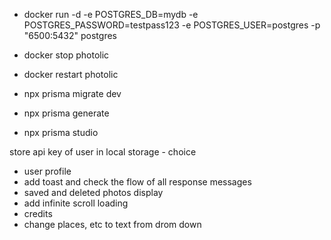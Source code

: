 - docker run -d -e POSTGRES_DB=mydb -e POSTGRES_PASSWORD=testpass123 -e POSTGRES_USER=postgres -p "6500:5432" postgres
- docker stop photolic
- docker restart photolic

- npx prisma migrate dev 
- npx prisma generate
- npx prisma studio

store api key of user in local storage - choice

- user profile
- add toast and check the flow of all response messages
- saved and deleted photos display
- add infinite scroll loading
- credits
- change places, etc to text from drom down